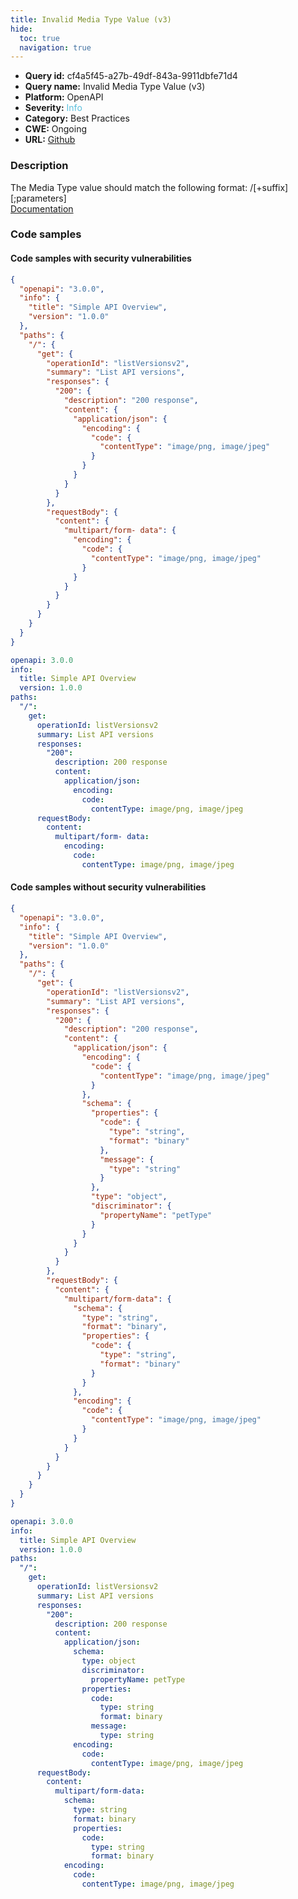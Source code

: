 ```yaml
---
title: Invalid Media Type Value (v3)
hide:
  toc: true
  navigation: true
---
```


<style>
  .highlight .hll {
    background-color: #ff171742;
  }
  .md-content {
    max-width: 1100px;
    margin: 0 auto;
  }
</style>

-   **Query id:** cf4a5f45-a27b-49df-843a-9911dbfe71d4
-   **Query name:** Invalid Media Type Value (v3)
-   **Platform:** OpenAPI
-   **Severity:** <span style="color:#5bc0de">Info</span>
-   **Category:** Best Practices
-   **CWE:** Ongoing
-   **URL:** [Github](https://github.com/Checkmarx/kics/tree/master/assets/queries/openAPI/3.0/invalid_media_type_value)

### Description
The Media Type value should match the following format: <type>/<subtype>[+suffix][;parameters]<br>
[Documentation](https://swagger.io/specification/#media-type-object)

### Code samples
#### Code samples with security vulnerabilities
```json title="Positive test num. 1 - json file" hl_lines="28"
{
  "openapi": "3.0.0",
  "info": {
    "title": "Simple API Overview",
    "version": "1.0.0"
  },
  "paths": {
    "/": {
      "get": {
        "operationId": "listVersionsv2",
        "summary": "List API versions",
        "responses": {
          "200": {
            "description": "200 response",
            "content": {
              "application/json": {
                "encoding": {
                  "code": {
                    "contentType": "image/png, image/jpeg"
                  }
                }
              }
            }
          }
        },
        "requestBody": {
          "content": {
            "multipart/form- data": {
              "encoding": {
                "code": {
                  "contentType": "image/png, image/jpeg"
                }
              }
            }
          }
        }
      }
    }
  }
}

```
```yaml title="Positive test num. 2 - yaml file" hl_lines="20"
openapi: 3.0.0
info:
  title: Simple API Overview
  version: 1.0.0
paths:
  "/":
    get:
      operationId: listVersionsv2
      summary: List API versions
      responses:
        "200":
          description: 200 response
          content:
            application/json:
              encoding:
                code:
                  contentType: image/png, image/jpeg
      requestBody:
        content:
          multipart/form- data:
            encoding:
              code:
                contentType: image/png, image/jpeg

```


#### Code samples without security vulnerabilities
```json title="Negative test num. 1 - json file"
{
  "openapi": "3.0.0",
  "info": {
    "title": "Simple API Overview",
    "version": "1.0.0"
  },
  "paths": {
    "/": {
      "get": {
        "operationId": "listVersionsv2",
        "summary": "List API versions",
        "responses": {
          "200": {
            "description": "200 response",
            "content": {
              "application/json": {
                "encoding": {
                  "code": {
                    "contentType": "image/png, image/jpeg"
                  }
                },
                "schema": {
                  "properties": {
                    "code": {
                      "type": "string",
                      "format": "binary"
                    },
                    "message": {
                      "type": "string"
                    }
                  },
                  "type": "object",
                  "discriminator": {
                    "propertyName": "petType"
                  }
                }
              }
            }
          }
        },
        "requestBody": {
          "content": {
            "multipart/form-data": {
              "schema": {
                "type": "string",
                "format": "binary",
                "properties": {
                  "code": {
                    "type": "string",
                    "format": "binary"
                  }
                }
              },
              "encoding": {
                "code": {
                  "contentType": "image/png, image/jpeg"
                }
              }
            }
          }
        }
      }
    }
  }
}

```
```yaml title="Negative test num. 2 - yaml file"
openapi: 3.0.0
info:
  title: Simple API Overview
  version: 1.0.0
paths:
  "/":
    get:
      operationId: listVersionsv2
      summary: List API versions
      responses:
        "200":
          description: 200 response
          content:
            application/json:
              schema:
                type: object
                discriminator:
                  propertyName: petType
                properties:
                  code:
                    type: string
                    format: binary
                  message:
                    type: string
              encoding:
                code:
                  contentType: image/png, image/jpeg
      requestBody:
        content:
          multipart/form-data:
            schema:
              type: string
              format: binary
              properties:
                code:
                  type: string
                  format: binary
            encoding:
              code:
                contentType: image/png, image/jpeg

```
